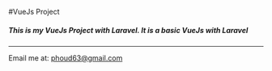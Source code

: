 #VueJs Project

##### This is my VueJs Project with Laravel. It is a basic VueJs with Laravel
---
Email me at: [phoud63@gmail.com](Mailto:phoud63@gmail.com)
